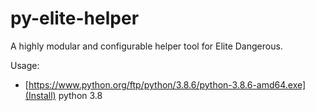 # py-elite-helper
A highly modular and configurable helper tool for Elite Dangerous.



Usage:

 - [https://www.python.org/ftp/python/3.8.6/python-3.8.6-amd64.exe](Install) python 3.8

